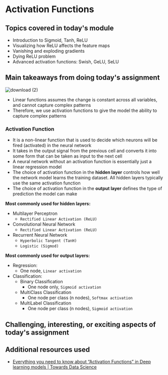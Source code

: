 # Activation Functions

## Topics covered in today's module
* Introduction to Sigmoid, Tanh, ReLU
* Visualizing how ReLU affects the feature maps
* Vanishing and exploding gradients
* Dying ReLU problem
* Advanced activation functions: Swish, GeLU, SeLU

## Main takeaways from doing today's assignment
![download (2)](https://user-images.githubusercontent.com/70928356/221397657-5dbfa626-2043-4ff8-8a8e-ac0d4acb1269.gif)

- Linear functions assumes the change is constant across all variables, and cannot capture complex patterns
- Therefore, we use activation functions to give the model the ability to capture complex patterns

### Activation Function
- It is a non-linear function that is used to decide which neurons will be fired (activated) in the neural network
- It takes in the output signal from the previous cell and converts it into some form that can be taken as input to the next cell
- A neural network without an activation function is essentially just a linear regression model
- The choice of activation function in the **hidden layer** controls how well the network model learns the training dataset. All hidden layers typically use the same activation function
- The choice of activation function in the **output layer** defines the type of prediction the model can make

**Most commonly used for hidden layers:**
- Multilayer Perceptron 
  - `Rectified Linear Activation (ReLU)` 
- Convolutional Neural Network
  - `Rectified Linear Activation (ReLU)` 
- Recurrent Neural Network
  - `Hyperbolic Tangent (TanH)`
  - `Logistic (Sigmod)`

**Most commonly used for output layers:**
- Regression:
  - One node, `Linear activation`
- Classification:
  - Binary Classification
    - One node only, `Sigmoid activation`
  - MultiClass Classification
    - One node per class (n nodes), `Softmax activation`
  - MultiLabel Classification
    - One node per class (n nodes), `Sigmoid activation`    
    

## Challenging, interesting, or exciting aspects of today's assignment
<To be filled>

## Additional resources used 
- [Everything you need to know about “Activation Functions” in Deep learning models | Towards Data Science](https://towardsdatascience.com/everything-you-need-to-know-about-activation-functions-in-deep-learning-models-84ba9f82c253)
